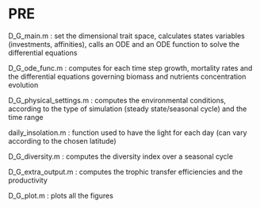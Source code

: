 # PRE
 
D_G_main.m : set the dimensional trait space, calculates states variables (investments, affinities), calls an ODE and an ODE function to solve the differential equations 

D_G_ode_func.m : computes for each time step growth, mortality rates and the differential equations governing biomass and nutrients concentration evolution

D_G_physical_settings.m : computes the environmental conditions, according to the type of simulation (steady state/seasonal cycle) and the time range

daily_insolation.m : function used to have the light for each day (can vary according to the chosen latitude)

D_G_diversity.m : computes the diversity index over a seasonal cycle

D_G_extra_output.m : computes the trophic transfer efficiencies and the productivity 

D_G_plot.m : plots all the figures 
